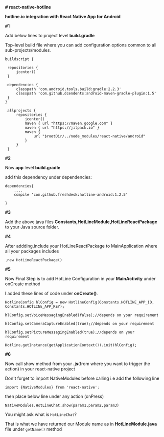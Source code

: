 
**# react-native-hotline**

**hotline.io integration with React Native App for Android**

**#1**

Add below lines  to project level **build.gradle**

Top-level build file where you can add configuration options common to all sub-projects/modules.




    
    buildscript {
    
     repositories {
         jcenter()
     }

     dependencies {
         classpath 'com.android.tools.build:gradle:2.2.3'
         classpath 'com.github.dcendents:android-maven-gradle-plugin:1.5'
     }
    }

     allprojects {
         repositories {
             jcenter()
             maven { url "https://maven.google.com" }
             maven { url "https://jitpack.io" }
             maven {
                 url "$rootDir/../node_modules/react-native/android"
             }
         }
     }
     
**#2**

Now **app** level **build.gradle**


add this dependency under dependencies:

    dependencies{
        ....
        compile 'com.github.freshdesk:hotline-android:1.2.5'
    
    }
    
**#3**

Add the  above java files **Constants,HotLineModule,HotLineReactPackage** to your Java source folder.

**#4**

After addding,include your HotLineReactPackage to MainApplication where all your packages includes

    ,new HotLineReactPackage()


**#5**

Now Final Step is to add HotLine Configuration in your **MainActivity** under onCreate method

I added these lines of code under **onCreate()**.
 
    HotlineConfig hlConfig = new HotlineConfig(Constants.HOTLINE_APP_ID, Constants.HOTLINE_APP_KEY);
   
    hlConfig.setVoiceMessagingEnabled(false);//depends on your requirement
   
    hlConfig.setCameraCaptureEnabled(true);//depends on your requirement
   
    hlConfig.setPictureMessagingEnabled(true);//depends on your requirement
   
    Hotline.getInstance(getApplicationContext()).init(hlConfig);

**#6**

Now call  show method from your **.js**(from where you want to trigger the action) in your react-native project 


Don't forget to import NativeModules before calling
i.e add the following line 

`import {NativeModules} from 'react-native';
`

then place below line under any action (onPress)

`NativeModules.HotLineChat.show(param1,param2,param3)
`

You might ask what is  `HotLineChat`?

That is what we have returned our Module name as in **HotLineModule.java** file  under `getName()` method

